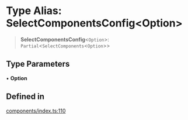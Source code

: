 # Type Alias: SelectComponentsConfig\<Option\>

> **SelectComponentsConfig**\<`Option`\>: `Partial`\<`SelectComponents`\<`Option`\>\>

## Type Parameters

• **Option**

## Defined in

[components/index.ts:110](https://github.com/cluk3/react-select/blob/ed039925bb007c645df3b023879a7c98ae8eeccd/packages/react-select/src/components/index.ts#L110)
